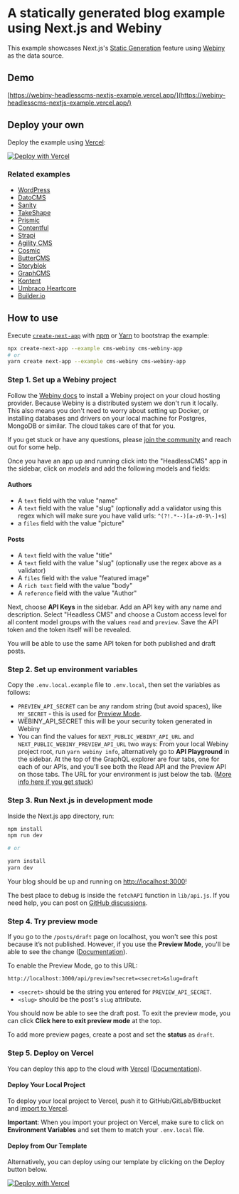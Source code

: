 # A statically generated blog example using Next.js and Webiny

This example showcases Next.js's [Static Generation](https://nextjs.org/docs/basic-features/pages) feature using [Webiny](https://webiny.com/) as the data source.

## Demo

[https://webiny-headlesscms-nextjs-example.vercel.app/](https://webiny-headlesscms-nextjs-example.vercel.app/)

## Deploy your own

Deploy the example using [Vercel](https://vercel.com?utm_source=github&utm_medium=readme&utm_campaign=next-example):

[![Deploy with Vercel](https://vercel.com/button)](https://vercel.com/new/git/external?repository-url=https://github.com/vercel/next.js/tree/canary/examples/cms-webiny&project-name=cms-webiny&repository-name=cms-webiny&env=PREVIEW_API_SECRET,WEBINY_API_SECRET,NEXT_PUBLIC_WEBINY_API_URL,NEXT_PUBLIC_WEBINY_PREVIEW_API_URL&envDescription=Required%20to%20connect%20the%20app%20with%20Webiny&envLink=https://vercel.link/cms-webiny-env)

### Related examples

- [WordPress](/examples/cms-wordpress)
- [DatoCMS](/examples/cms-datocms)
- [Sanity](/examples/cms-sanity)
- [TakeShape](/examples/cms-takeshape)
- [Prismic](/examples/cms-prismic)
- [Contentful](/examples/cms-contentful)
- [Strapi](/examples/cms-strapi)
- [Agility CMS](/examples/cms-agilitycms)
- [Cosmic](/examples/cms-cosmic)
- [ButterCMS](/examples/cms-buttercms)
- [Storyblok](/examples/cms-storyblok)
- [GraphCMS](/examples/cms-graphcms)
- [Kontent](/examples/cms-kontent)
- [Umbraco Heartcore](/examples/cms-umbraco-heartcore)
- [Builder.io](/examples/cms-builder-io)

## How to use

Execute [`create-next-app`](https://github.com/vercel/next.js/tree/canary/packages/create-next-app) with [npm](https://docs.npmjs.com/cli/init) or [Yarn](https://yarnpkg.com/lang/en/docs/cli/create/) to bootstrap the example:

```bash
npx create-next-app --example cms-webiny cms-webiny-app
# or
yarn create next-app --example cms-webiny cms-webiny-app
```

### Step 1. Set up a Webiny project

Follow the [Webiny docs](https://www.webiny.com/docs/tutorials/install-webiny) to install a Webiny project on your cloud hosting provider. Because Webiny is a distributed system we don't run it locally. This also means you don't need to worry about setting up Docker, or installing databases and drivers on your local machine for Postgres, MongoDB or similar. The cloud takes care of that for you.

If you get stuck or have any questions, please [join the community](http://webiny-community.slack.com 'Webiny slack channel') and reach out for some help.

Once you have an app up and running click into the "HeadlessCMS" app in the sidebar, click on _models_ and add the following models and fields:

#### Authors

- A `text` field with the value "name"
- A `text` field with the value "slug" (optionally add a validator using this regex which will make sure you have valid urls: `^(?!.*--)[a-z0-9\-]+$`)
- a `files` field with the value "picture"

#### Posts

- A `text` field with the value "title"
- A `text` field with the value "slug" (optionally use the regex above as a validator)
- A `files` field with the value "featured image"
- A `rich text` field with the value "body"
- A `reference` field with the value "Author"

Next, choose **API Keys** in the sidebar. Add an API key with any name and description. Select "Headless CMS" and choose a Custom access level for all content model groups with the values `read` and `preview`. Save the API token and the token itself will be revealed.

You will be able to use the same API token for both published and draft posts.

### Step 2. Set up environment variables

Copy the `.env.local.example` file to `.env.local`, then set the variables as follows:

- `PREVIEW_API_SECRET` can be any random string (but avoid spaces), like `MY_SECRET` - this is used for [Preview Mode](https://nextjs.org/docs/advanced-features/preview-mode).
- WEBINY_API_SECRET this will be your security token generated in Webiny
- You can find the values for `NEXT_PUBLIC_WEBINY_API_URL` and `NEXT_PUBLIC_WEBINY_PREVIEW_API_URL` two ways: From your local Webiny project root, run `yarn webiny info`, alternatively go to **API Playground** in the sidebar. At the top of the GraphQL explorer are four tabs, one for each of our APIs, and you'll see both the Read API and the Preview API on those tabs. The URL for your environment is just below the tab. ([More info here if you get stuck](https://www.webiny.com/docs/headless-cms/basics/graphql-api))

### Step 3. Run Next.js in development mode

Inside the Next.js app directory, run:

```bash
npm install
npm run dev

# or

yarn install
yarn dev
```

Your blog should be up and running on [http://localhost:3000](http://localhost:3000)!

The best place to debug is inside the `fetchAPI` function in `lib/api.js`. If you need help, you can post on [GitHub discussions](https://github.com/vercel/next.js/discussions).

### Step 4. Try preview mode

If you go to the `/posts/draft` page on localhost, you won't see this post because it’s not published. However, if you use the **Preview Mode**, you'll be able to see the change ([Documentation](https://nextjs.org/docs/advanced-features/preview-mode)).

To enable the Preview Mode, go to this URL:

```
http://localhost:3000/api/preview?secret=<secret>&slug=draft
```

- `<secret>` should be the string you entered for `PREVIEW_API_SECRET`.
- `<slug>` should be the post's `slug` attribute.

You should now be able to see the draft post. To exit the preview mode, you can click **Click here to exit preview mode** at the top.

To add more preview pages, create a post and set the **status** as `draft`.

### Step 5. Deploy on Vercel

You can deploy this app to the cloud with [Vercel](https://vercel.com?utm_source=github&utm_medium=readme&utm_campaign=next-example) ([Documentation](https://nextjs.org/docs/deployment)).

#### Deploy Your Local Project

To deploy your local project to Vercel, push it to GitHub/GitLab/Bitbucket and [import to Vercel](https://vercel.com/new?utm_source=github&utm_medium=readme&utm_campaign=next-example).

**Important**: When you import your project on Vercel, make sure to click on **Environment Variables** and set them to match your `.env.local` file.

#### Deploy from Our Template

Alternatively, you can deploy using our template by clicking on the Deploy button below.

[![Deploy with Vercel](https://vercel.com/button)](https://vercel.com/new/git/external?repository-url=https://github.com/vercel/next.js/tree/canary/examples/cms-webiny&project-name=cms-webiny&repository-name=cms-webiny&env=PREVIEW_API_SECRET,WEBINY_API_SECRET,NEXT_PUBLIC_WEBINY_API_URL,NEXT_PUBLIC_WEBINY_PREVIEW_API_URL&envDescription=Required%20to%20connect%20the%20app%20with%20Webiny&envLink=https://vercel.link/cms-webiny-env)
